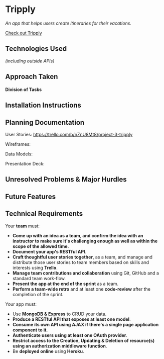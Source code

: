 # Tripply

*An app that helps users create itineraries for their vacations.*

[Check out Tripply]()



## Technologies Used

*(including outside APIs)*



## Approach Taken

#### Division of Tasks



## Installation Instructions



## Planning Documentation

User Stories: https://trello.com/b/nZnU8Mt8/project-3-tripply

Wireframes: 

Data Models: 

Presentation Deck: 



## Unresolved Problems & Major Hurdles



## Future Features



## Technical Requirements

Your **team** must:

- **Come up with an idea as a team, and confirm the idea with an instructor to make sure it's challenging enough as well as within the scope of the allowed time.**
- **Document your app's RESTful API**.
- **Craft thoughtful user stories together**, as a team, and manage and distribute those user stories to team members based on skills and interests using **Trello**.
- **Manage team contributions and collaboration** using Git, GitHub and a standard team work-flow.
- **Present the app at the end of the sprint** as a team.
- **Perform a team-wide retro** and at least one **code-review** after the completion of the sprint.

Your app must:

- Use **MongoDB & Express** to CRUD your data.
- **Produce a RESTful API that exposes at least one model**.
- **Consume its own API using AJAX if there's a single page application component to it.**
- **Authenticate users using at least one OAuth provider**.
- **Restrict access to the Creation, Updating & Deletion of resource(s) using an authorization middleware function**.
- Be **deployed online** using **Heroku**.

